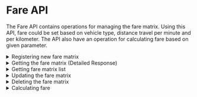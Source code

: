 # Fare API
The Fare API contains operations for managing the fare matrix. Using this API, fare could be set based on vehicle type, distance travel per minute and per kilometer. The API also have an operation for calculating fare based on given parameter.

<details><summary>Registering new fare matrix</summary>

## Registering new fare matrix:

### EXPECTED CLIENT
`Web Portal`

### ENDPOINT
`[website base address]/api/fare/add.php`

### REQUEST DETAILS

#### Request Method:
`POST`

#### Request Body:
|Member|Data Type|Comment|
|--|--|--|
|vehicle_type|string||
|base_fare|decimal||
|per_km|decimal||
|per_minute|decimal||
|surge_rush_threshold|numeric||
|surge_rush_multiplier|decimal||
|surge_time_multiplier|decimal||

### RESPONSE DETAILS

#### Response Status Codes:
|Status|Description|
|--|--|
|201|Created|
|400|Bad Request|
|405|Method Not Allowed|
|500|Internal Server Error|

#### Response Body:
|Member|Data Type|Comment|
|--|--|--|
|message|string||
|id|numeric|The fare matrix id. Present only if operation is successful|

### SAMPLES

#### Sample Request:
~~~~
POST [website base address]/api/fare/add.php HTTP/1.1
Content-Type: application/json

{
    "vehicle_type": "Sedan",
	"base_fare": 150.00,
	"per_km": 10.00,
	"per_minute": 5.00,
	"surge_rush_threshold": 3,
	"surge_rush_multiplier": 1.3,
	"surge_time_multiplier": 1.2
}
~~~~

#### Sample Response:
~~~~
Access-Control-Allow-Methods: POST
Access-Control-Allow-Orgin: *
Connection: close
Content-Type: application/json; charset=UTF-8
Date: Sun, 08 Apr 2018 11:57:08 +0000
Location: /api/fare/get.php?id=1
Status: 201

{
    "message": "Fare Matrix Added.",
    "id": 1
}
~~~~


</details>


<details><summary>Getting the fare matrix (Detailed Response)</summary>

## Getting the fare matrix (Detailed Response):

### EXPECTED CLIENT
`Web Portal`

### ENDPOINT
`[website base address]/api/fare/get.php`

### REQUEST DETAILS

#### Request Method:
`GET`

#### Request Parameter:
|Name|Description|
|--|--|
|id|Id of the fare matrix|

### RESPONSE DETAILS

#### Response Status Codes:
|Status|Description|
|--|--|
|200|Success|
|404|Not Found|
|405|Method Not Allowed|
|500|Internal Server Error|

#### Response Body:
|Member|Data Type|Comment|
|--|--|--|
|id |numeric||
|vehicle_type|string||
|base_fare|decimal||
|per_km|decimal||
|per_minute|decimal||
|surge_rush_threshold|numeric||
|surge_rush_multiplier|decimal||
|surge_time_multiplier|decimal||

### SAMPLES

#### Sample Request:
~~~~
GET [website base address]/api/fare/get.php?id=1 HTTP/1.1 
~~~~

#### Sample Response:
~~~~
Access-Control-Allow-Methods: GET
Access-Control-Allow-Orgin: *
Connection: close
Content-Type: application/json; charset=UTF-8
Date: Sun, 08 Apr 2018 12:10:51 +0000
Status: 200

{
    "id": 1,
    "vehicle_type": "Sedan",
    "base_fare": 150,
    "per_km": 10,
    "per_minute": 5,
    "surge_rush_threshold": 3,
    "surge_rush_multiplier": 1.3,
    "surge_time_multiplier": 1.2
}
~~~~

</details>

<details><summary>Getting fare matrix list</summary>

## Getting fare matrix list:

### EXPECTED CLIENT
`Web Portal`

### ENDPOINT
`[website base address]/api/fare/get.php`

### REQUEST DETAILS

#### Request Method:
`GET`

### RESPONSE DETAILS

#### Response Status Codes:
|Status|Description|
|--|--|
|200|Success|
|405|Method Not Allowed|
|500|Internal Server Error|

#### Response Body:
**Array of:**

|Member|Data Type|Comment|
|--|--|--|
|id |numeric||
|vehicle_type|string||
|base_fare|decimal||
|per_km|decimal||
|per_minute|decimal||
|surge_rush_threshold|numeric||
|surge_rush_multiplier|decimal||
|surge_time_multiplier|decimal||

### SAMPLES

#### Sample Request:
~~~~
GET [website base address]/api/fare/get.php HTTP/1.1 
~~~~

#### Sample Response:
~~~~
Access-Control-Allow-Methods: GET
Access-Control-Allow-Orgin: *
Connection: close
Content-Type: application/json; charset=UTF-8
Date: Sun, 08 Apr 2018 12:13:12 +0000
Status: 200

[
    {
        "id": 1,
        "vehicle_type": "Sedan",
        "base_fare": 150,
        "per_km": 10,
        "per_minute": 5,
        "surge_rush_threshold": 3,
        "surge_rush_multiplier": 1.3,
        "surge_time_multiplier": 1.2
    },
    {
        "id": 2,
        "vehicle_type": "Compact",
        "base_fare": 130,
        "per_km": 9,
        "per_minute": 5,
        "surge_rush_threshold": 3,
        "surge_rush_multiplier": 1.3,
        "surge_time_multiplier": 1.2
    },
    {
        "id": 3,
        "vehicle_type": "Van",
        "base_fare": 300,
        "per_km": 15,
        "per_minute": 7,
        "surge_rush_threshold": 3,
        "surge_rush_multiplier": 1.3,
        "surge_time_multiplier": 1.2
    },
    {
        "id": 4,
        "vehicle_type": "SUV",
        "base_fare": 280,
        "per_km": 14,
        "per_minute": 7,
        "surge_rush_threshold": 3,
        "surge_rush_multiplier": 1.3,
        "surge_time_multiplier": 1.2
    },
    {
        "id": 5,
        "vehicle_type": "Limousine",
        "base_fare": 350,
        "per_km": 20,
        "per_minute": 10,
        "surge_rush_threshold": 3,
        "surge_rush_multiplier": 1.3,
        "surge_time_multiplier": 1.2
    }
]
~~~~


</details>

<details><summary>Updating the fare matrix</summary>

## Updating the fare matrix:

### EXPECTED CLIENT
`Web Portal`

### ENDPOINT
`[website base address]/api/fare/update.php`

### REQUEST DETAILS

#### Request Method:
`POST`

#### Request Body:
|Member|Data Type|Comment|
|--|--|--|
|id|numeric||
|vehicle_type|string||
|base_fare|decimal||
|per_km|decimal||
|per_minute|decimal||
|surge_rush_threshold|numeric||
|surge_rush_multiplier|decimal||
|surge_time_multiplier|decimal||

### RESPONSE DETAILS

#### Response Status Codes:
|Status|Description|
|--|--|
|200|Success|
|400|Bad Request|
|404|Not Found|
|405|Method Not Allowed|
|500|Internal Server Error|

#### Response Body:
|Member|Data Type|Comment|
|--|--|--|
|message|string||
|id|numeric|Present only if operation is successful|

### SAMPLES

#### Sample Request:
~~~~
POST [website base address]/api/fare/update.php HTTP/1.1
Content-Type: application/json

{
    "id": 1,
    "vehicle_type": "Sedan",
	"base_fare": 150.00,
	"per_km": 10.00,
	"per_minute": 5.00,
	"surge_rush_threshold": 3,
	"surge_rush_multiplier": 1.3,
	"surge_time_multiplier": 1.2
}
~~~~

#### Sample Response:
~~~~
Access-Control-Allow-Methods: POST
Access-Control-Allow-Orgin: *
Connection: close
Content-Type: application/json; charset=UTF-8
Date: Sun, 25 Mar 2018 23:47:16 +0000
Status: 200

{
    "message": "Fare matrix updated.",
    "id": 1
}
~~~~


</details>

<details><summary>Deleting the fare matrix</summary>

## Deleting the fare matrix:

### EXPECTED CLIENT
`Web Portal`

### ENDPOINT
`[website base address]/api/fare/delete.php`

### REQUEST DETAILS

#### Request Method:
`POST`

#### Request Body:
|Member|Data Type|Comment|
|--|--|--|
|id|numeric||

### RESPONSE DETAILS

#### Response Status Codes:
|Status|Description|
|--|--|
|200|Success|
|400|Bad Request|
|404|Not Found|
|405|Method Not Allowed|
|500|Internal Server Error|

#### Response Body:
|Member|Data Type|Comment|
|--|--|--|
|message|string||
|id|numeric|Present only if operation is successful|

### SAMPLES

#### Sample Request:
~~~~
POST [website base address]/api/fare/delete.php HTTP/1.1
Content-Type: application/json

{
    "id": 1
}
~~~~

#### Sample Response:
~~~~
Access-Control-Allow-Methods: POST
Access-Control-Allow-Orgin: *
Connection: keep-alive
Content-Length: 51
Content-Type: application/json; charset=UTF-8
Date: Sat, 24 Mar 2018 11:35:09 GMT
Status: 200

{
    "message": "Fare matrix successfully deleted.",
    "id": 1
}
~~~~


</details>

<details><summary>Calculating fare</summary>

## Calculating fare:

### EXPECTED CLIENT
`Mobile App`

### ENDPOINT
`[website base address]/api/fare/compute.php`

### REQUEST DETAILS

#### Request Method:
`POST`

### RESPONSE DETAILS

#### Response Status Codes:
|Status|Description|
|--|--|
|200|Success|
|400|Bad Request|
|404|Not Found|
|405|Method Not Allowed|
|500|Internal Server Error|

#### Response Body:
**Array of:**

|Member|Data Type|Comment|
|--|--|--|
|vehicle_type|string||
|distance_km|decimal|Travel distance in kilometer|
|distance_minute|decimal|Travel time in minute|
|source_lat|decimal|Travel time in minute|

### SAMPLES

#### Sample Request:
~~~~
POST [website base address]/api/fare/compute.php HTTP/1.1
Content-Type: application/json

{
    "vehicle_type": "Sedan",
    "distance_km": 12.56,
    "distance_minute": 96.8,
    "source_lat": 14.556764,
    "source_long": 121.014685,
    "radius": 5
}
~~~~

#### Sample Response:
~~~~
Access-Control-Allow-Methods: POST
Access-Control-Allow-Orgin: *
Connection: close
Content-Type: application/json; charset=UTF-8
Date: Sun, 08 Apr 2018 20:38:10 +0800
Status: 200

{
    "Vehicle Type": "Sedan",
    "Base Fare": 150,
    "Per KM": 10,
    "Per Minute": 5,
    "Distance": 12.56,
    "Base Amount": 759.6,
    "Rush Hour Surge Amount": 227.88,
    "Time Surge Amount": 151.92,
    "Total Surge Amount": 379.8,
    "Total Amount": 1139.4
}
~~~~


</details>